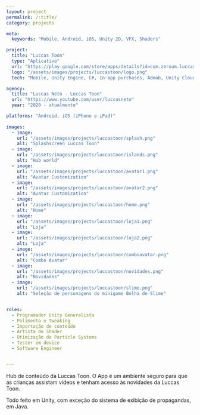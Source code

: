 ```yaml
---
layout: project
permalink: /:title/
category: projects

meta:
  keywords: "Mobile, Android, iOS, Unity 2D, VFX, Shaders"

project:
  title: "Luccas Toon"
  type: "Aplicativo"
  url: "https://play.google.com/store/apps/details?id=com.zeroum.luccastoon&hl=pt_BR&gl=US"
  logo: "/assets/images/projects/luccastoon/logo.png"
  tech: "Mobile, Unity Engine, C#, In-app purchases, Admob, Unity Cloud Build"

agency:
  title: "Luccas Neto - Luccas Toon"
  url: "https://www.youtube.com/user/luccasneto"
  year: "2020 - atualmente"

platforms: "Android, iOS (iPhone e iPad)"
  
images:
  - image:
    url: "/assets/images/projects/luccastoon/splash.png"
    alt: "Splashscreen Luccas Toon"
  - image:
    url: "/assets/images/projects/luccastoon/islands.png"
    alt: "Hub world"
  - image:
    url: "/assets/images/projects/luccastoon/avatar1.png"
    alt: "Avatar Customization"
  - image:
    url: "/assets/images/projects/luccastoon/avatar2.png"
    alt: "Avatar Customization"
  - image:
    url: "/assets/images/projects/luccastoon/home.png"
    alt: "Home"
  - image:
    url: "/assets/images/projects/luccastoon/loja1.png"
    alt: "Loja"
  - image:
    url: "/assets/images/projects/luccastoon/loja2.png"
    alt: "Loja"
  - image:
    url: "/assets/images/projects/luccastoon/comboavatar.png"
    alt: "Combo Avatar"
  - image:
    url: "/assets/images/projects/luccastoon/novidades.png"
    alt: "Novidades"
  - image:
    url: "/assets/images/projects/luccastoon/slime.png"
    alt: "Seleção de personagens do minigame Bolha de Slime"


roles:
  - Programador Unity Generalista
  - Polimento e Tweaking
  - Importação de conteúdo
  - Artista de Shader
  - Otimização de Particle Systems
  - Tester em device
  - Software Engineer


---
```

<p>Hub de conteúdo da Luccas Toon. O App é um ambiente seguro para que as crianças assistam vídeos e tenham acesso às novidades da Luccas Toon.</p>
<p>Todo feito em Unity, com exceção do sistema de exibição de propagandas, em Java.</p>
